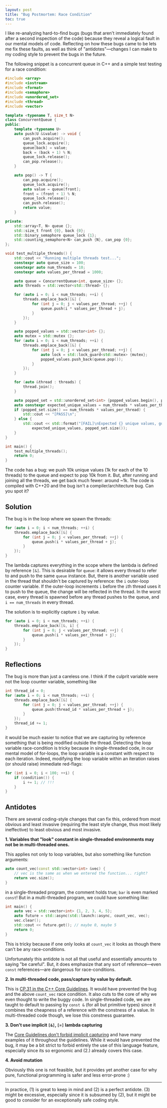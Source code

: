 ```yaml
---
layout: post
title: "Bug Postmortem: Race Condition"
toc: true
---
```


I like re-analyzing hard-to-find bugs (bugs that aren't immediately found after a second inspection of the code) because they reveal a logical fault in our mental models of code. Reflecting on how these bugs came to be lets me fix these faults, as well as think of "antidotes"—changes I can make to my coding style to prevent the bugs in the future.

The following snippet is a concurrent queue in C++ and a simple test testing for a race condition:

```c++
#include <array>
#include <iostream>
#include <format>
#include <semaphore>
#include <unordered_set>
#include <thread>
#include <vector>

template <typename T, size_t N>
class ConcurrentQueue {
public:
    template <typename U>
    auto push(U &&value) -> void {
        can_push.acquire();
        queue_lock.acquire();
        queue[back] = value;
        back = (back + 1) % N;
        queue_lock.release();
        can_pop.release();
    }

    auto pop() -> T {
        can_pop.acquire();
        queue_lock.acquire();
        auto value = queue[front];
        front = (front + 1) % N;
        queue_lock.release();
        can_push.release();
        return value;
    }

private:
    std::array<T, N> queue {};
    std::size_t front {0}, back {0};
    std::binary_semaphore queue_lock {1};
    std::counting_semaphore<N> can_push {N}, can_pop {0};
};

void test_multiple_threads() {
    std::cout << "Running multiple threads test...";
    constexpr auto queue_size = 100;
    constexpr auto num_threads = 10;
    constexpr auto values_per_thread = 1000;

    auto queue = ConcurrentQueue<int, queue_size> {};
    auto threads = std::vector<std::thread> {};

    for (auto i = 0; i < num_threads; ++i) {
        threads.emplace_back([&] {
            for (int j = 0; j < values_per_thread; ++j) {
                queue.push(i * values_per_thread + j);
            }
        });
    }

    auto popped_values = std::vector<int> {};
    auto mutex = std::mutex {};
    for (auto i = 0; i < num_threads; ++i) {
        threads.emplace_back([&] {
            for (int j = 0; j < values_per_thread; ++j) {
                auto lock = std::lock_guard<std::mutex> {mutex};
                popped_values.push_back(queue.pop());
            }
        });
    }

    for (auto &thread : threads) {
        thread.join();
    }

    auto popped_set = std::unordered_set<int> {popped_values.begin(), popped_values.end()};
    auto constexpr expected_unique_values = num_threads * values_per_thread;
    if (popped_set.size() == num_threads * values_per_thread) {
        std::cout << "[PASS]\n";
    } else {
        std::cout << std::format("[FAIL]\nExpected {} unique values, got {}\n",
            expected_unique_values, popped_set.size());
    }
}

int main() {
    test_multiple_threads();
    return 0;
}
```

The code has a bug: we push 10k unique values (1k for each of the 10 threads) to the queue and expect to pop 10k from it. But, after running and joining all the threads, we get back much fewer: around ~1k. The code is compiled with C++20 and the bug isn't a compiler/architecture bug. Can you spot it?

## Solution

The bug is in the loop where we spawn the threads:

```c++
for (auto i = 0; i < num_threads; ++i) {
    threads.emplace_back([&] {
        for (int j = 0; j < values_per_thread; ++j) {
            queue.push(i * values_per_thread + j);
        }
    });
}
```

The lambda captures everything in the scope where the lambda is defined by reference `[&]`. This is desirable for `queue`: it allows every thread to refer to and push to the same `queue` instance. But, there is another variable used in the thread that shouldn't be captured by reference: the `i` outer-loop counter variable. If the outer-loop increments `i` before the `i`th thread uses it to push to the queue, the change will be reflected in the thread. In the worst case, every thread is spawned before any thread pushes to the queue, and `i == num_threads` in every thread.

The solution is to explicitly capture `i` by value.

```c++
for (auto i = 0; i < num_threads; ++i) {
    threads.emplace_back([&, i] {
        for (int j = 0; j < values_per_thread; ++j) {
            queue.push(i * values_per_thread + j);
        }
    });
}
```

## Reflections

The bug is more than just a careless one. I think if the culprit variable were not the loop counter variable, something like

```c++
int thread_id = 0;
for (auto i = 0; i < num_threads; ++i) {
    threads.emplace_back([&] {
        for (int j = 0; j < values_per_thread; ++j) {
            queue.push(thread_id * values_per_thread + j);
        }
    });
    thread_id += 1;
}
```

it would be much easier to notice that we are capturing by reference something that is being modified outside the thread. Detecting the loop variable race-condition is tricky because in single-threaded code, in our mental model of for-loops, the loop variable is a constant with respect to each iteration. Indeed, modifying the loop variable within an iteration raises (or should raise) immediate red-flags:

```c++
for (int i = 0; i < 100; ++i) {
    if (condition()) {
        i += 1; // !!!
    }
}
```

## Antidotes

There are several coding-style changes that can fix this, ordered from most obvious and least invasive (requiring the least style change, thus most likely ineffective) to least obvious and most invasive.

**1. Variables that "look" constant in single-threaded environments may not be in multi-threaded ones.**

This applies not only to loop variables, but also something like function arguments:

```c++
auto count_vec(const std::vector<int> &vec) {
    // vec is the same as when we entered the function... right?
    return vec.size();
}
```
in a single-threaded program, the comment holds true; `bar` is even marked `const`! But in a multi-threaded program, we could have something like:

```c++
int main() {
    auto vec = std::vector<int> {1, 2, 3, 4, 5};
    auto future = std::async(std::launch::async, count_vec, vec);
    vec.clear();
    std::cout << future.get(); // maybe 0, maybe 5
    return 0;
}
```

This is tricky because if one only looks at `count_vec` it looks as though there can't be any race-conditions.

Unfortunately this antidote is not all that useful and essentially amounts to saying "be careful". But, it does emphasize that any sort of reference—even `const` references—are dangerous for race-conditions.


**2. In multi-threaded code, pass/capture by value by default.**

This is [CP.31 in the C++ Core Guidelines](https://isocpp.github.io/CppCoreGuidelines/CppCoreGuidelines#cp31-pass-small-amounts-of-data-between-threads-by-value-rather-than-by-reference-or-pointer). It would have prevented the bug and the above `count_vec` race condition. It also cuts to the core of why we even thought to write the buggy code. In single-threaded code, we are taught to default to passing by `const &` (for all but primitive types) since it combines the cheapness of a reference with the constness of a value. In multi-threaded code though, we lose this constness guarantee.

**3. Don't use implicit `[&]`, `[=]` lambda capturing**

The [Core Guidelines don't forbid implicit capturing](https://isocpp.github.io/CppCoreGuidelines/CppCoreGuidelines#f52-prefer-capturing-by-reference-in-lambdas-that-will-be-used-locally-including-passed-to-algorithms) and have many examples of it throughout the guidelines. While it would have prevented the bug, it may be a bit strict to forbid entirely the use of this language feature, especially since its so ergonomic and (2.) already covers this case.

**4. Avoid mutation**

Obviously this one is not feasible, but it provides yet another case for why pure, functional programming is safer and less error-prone :)

---

In practice, (1) is great to keep in mind and (2) is a perfect antidote. (3) might be excessive, especially since it is subsumed by (2), but it might be good to consider for an exceptionally safe coding style.
